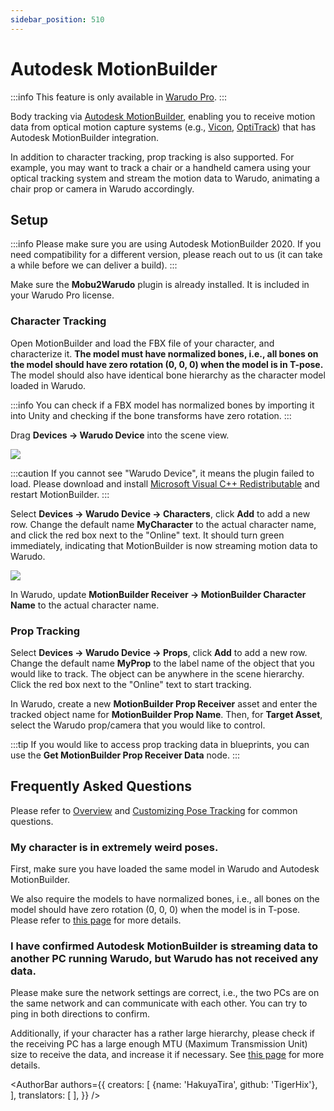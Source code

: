 ```yaml
---
sidebar_position: 510
---
```


# Autodesk MotionBuilder

:::info
This feature is only available in [Warudo Pro](../pro).
:::

Body tracking via [Autodesk MotionBuilder](https://www.rokoko.com/), enabling you to receive motion data from optical motion capture systems (e.g., [Vicon](https://www.vicon.com/), [OptiTrack](https://optitrack.com/)) that has Autodesk MotionBuilder integration.

In addition to character tracking, prop tracking is also supported. For example, you may want to track a chair or a handheld camera using your optical tracking system and stream the motion data to Warudo, animating a chair prop or camera in Warudo accordingly.

## Setup

:::info
Please make sure you are using Autodesk MotionBuilder 2020. If you need compatibility for a different version, please reach out to us (it can take a while before we can deliver a build).
:::

Make sure the **Mobu2Warudo** plugin is already installed. It is included in your Warudo Pro license.

### Character Tracking

Open MotionBuilder and load the FBX file of your character, and characterize it. **The model must have normalized bones, i.e., all bones on the model should have zero rotation (0, 0, 0) when the model is in T-pose.** The model should also have identical bone hierarchy as the character model loaded in Warudo.

:::info
You can check if a FBX model has normalized bones by importing it into Unity and checking if the bone transforms have zero rotation.
:::

Drag **Devices → Warudo Device** into the scene view.

![](/doc-img/en-motionbuilder-1.png)

:::caution
If you cannot see "Warudo Device", it means the plugin failed to load. Please download and install [Microsoft Visual C++ Redistributable](https://learn.microsoft.com/en-us/cpp/windows/latest-supported-vc-redist?view=msvc-170) and restart MotionBuilder.
:::

Select **Devices → Warudo Device → Characters**, click **Add** to add a new row. Change the default name **MyCharacter** to the actual character name, and click the red box next to the "Online" text. It should turn green immediately, indicating that MotionBuilder is now streaming motion data to Warudo.

![](/doc-img/en-motionbuilder-2.png)

In Warudo, update **MotionBuilder Receiver → MotionBuilder Character Name** to the actual character name.

### Prop Tracking

Select **Devices → Warudo Device → Props**, click **Add** to add a new row. Change the default name **MyProp** to the label name of the object that you would like to track. The object can be anywhere in the scene hierarchy. Click the red box next to the "Online" text to start tracking.

In Warudo, create a new **MotionBuilder Prop Receiver** asset and enter the tracked object name for **MotionBuilder Prop Name**. Then, for **Target Asset**, select the Warudo prop/camera that you would like to control.

:::tip
If you would like to access prop tracking data in blueprints, you can use the **Get MotionBuilder Prop Receiver Data** node.
:::

## Frequently Asked Questions

Please refer to [Overview](overview#FAQ) and [Customizing Pose Tracking](body-tracking#FAQ) for common questions.

### My character is in extremely weird poses.

First, make sure you have loaded the same model in Warudo and Autodesk MotionBuilder.

We also require the models to have normalized bones,  i.e., all bones on the model should have zero rotation (0, 0, 0) when the model is in T-pose. Please refer to [this page](../misc/normalizing-model-bones) for more details.

### I have confirmed Autodesk MotionBuilder is streaming data to another PC running Warudo, but Warudo has not received any data.

Please make sure the network settings are correct, i.e., the two PCs are on the same network and can communicate with each other. You can try to ping in both directions to confirm.

Additionally, if your character has a rather large hierarchy, please check if the receiving PC has a large enough MTU (Maximum Transmission Unit) size to receive the data, and increase it if necessary. See [this page](https://answers.microsoft.com/en-us/windows/forum/all/how-to-change-mtu-settings-in-windows-10/5c36c250-a0e8-47ee-b01c-de22139dc297) for more details.

<AuthorBar authors={{
  creators: [
    {name: 'HakuyaTira', github: 'TigerHix'},
  ],
  translators: [
  ],
}} />
